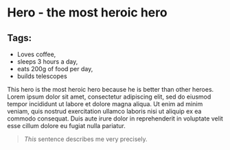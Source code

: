 # Hero - the most heroic hero

## Tags:

* Loves coffee,
* sleeps 3 hours a day,
* eats 200g of food per day,
* builds telescopes

This hero is the most heroic hero because he is better than other heroes. Lorem ipsum dolor sit amet, consectetur adipiscing elit, sed do eiusmod tempor incididunt ut labore et dolore magna aliqua. Ut enim ad minim veniam, quis nostrud exercitation ullamco laboris nisi ut aliquip ex ea commodo consequat. Duis aute irure dolor in reprehenderit in voluptate velit esse cillum dolore eu fugiat nulla pariatur.

> _This_ sentence describes me very precisely.